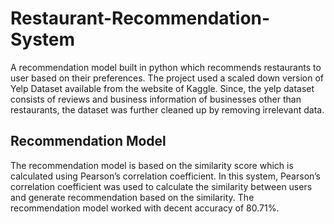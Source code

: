 # Restaurant-Recommendation-System
A recommendation model built in python which recommends restaurants to user based on their preferences.
The project used a scaled down version of Yelp Dataset available from the website of Kaggle. Since, the yelp dataset consists of reviews and business information of businesses other than restaurants, the dataset was further cleaned up by removing irrelevant data.

## Recommendation Model
The recommendation model is based on the similarity score which is calculated using Pearson’s correlation coefficient. In this system, Pearson’s correlation coefficient was used to calculate the similarity between users and generate recommendation based on the similarity. The recommendation model worked with decent accuracy of 80.71%. 


